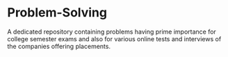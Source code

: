# Problem-Solving
A dedicated repository containing problems having prime importance for college semester exams and also for various online tests and interviews of the companies offering placements.



